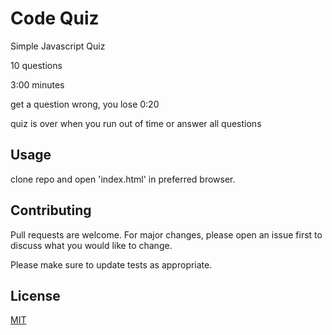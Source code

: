 # Code Quiz

Simple Javascript Quiz

10 questions

3:00 minutes 

get a question wrong, you lose 0:20

quiz is over when you run out of time or answer all questions

## Usage

clone repo and open 'index.html' in preferred browser.

## Contributing
Pull requests are welcome. For major changes, please open an issue first to discuss what you would like to change.

Please make sure to update tests as appropriate.

## License
[MIT](https://choosealicense.com/licenses/mit/)
